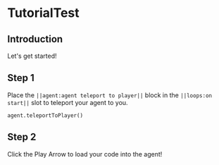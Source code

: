 # TutorialTest

## Introduction

Let's get started!

## Step 1

Place the ``||agent:agent teleport to player||`` block in the ``||loops:on start||`` slot to teleport your agent to you.

```blocks
agent.teleportToPlayer()
```

## Step 2

Click the Play Arrow to load your code into the agent!
